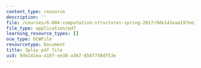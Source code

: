 ```yaml
---
content_type: resource
description: ''
file: /courses/6-004-computation-structures-spring-2017/9de141eaa197ee38a3678587758df53e_5mJd--JCwBI.pdf
file_type: application/pdf
learning_resource_types: []
ocw_type: OCWFile
resourcetype: Document
title: 3play pdf file
uid: 9de141ea-a197-ee38-a367-8587758df53e
---
```

